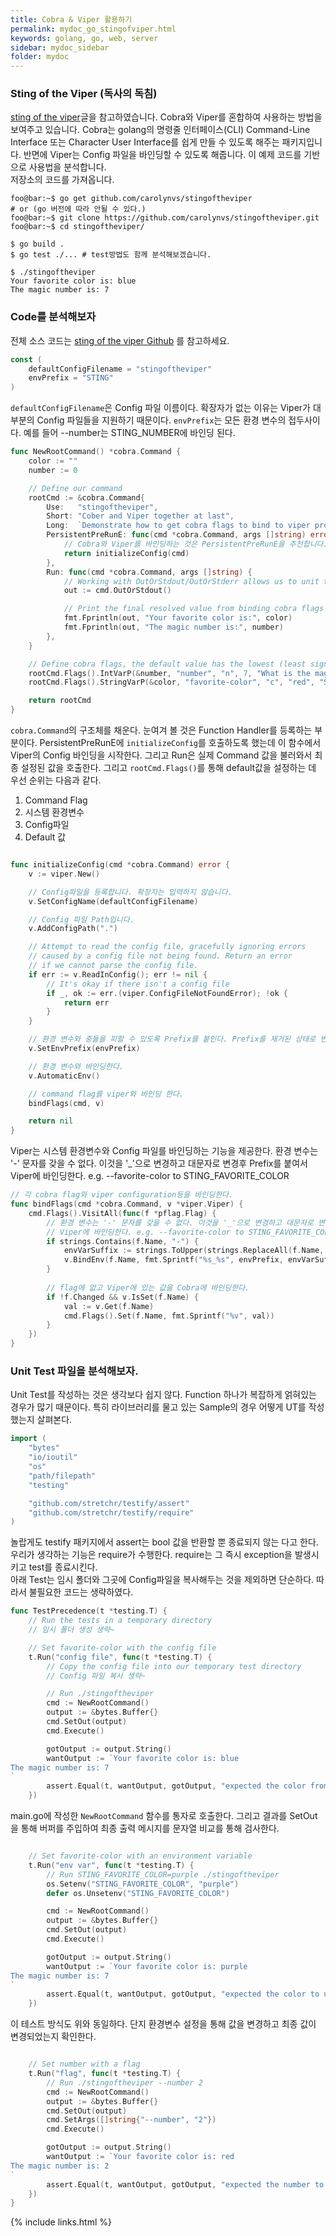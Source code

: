 ```yaml
---
title: Cobra & Viper 활용하기
permalink: mydoc_go_stingofviper.html
keywords: golang, go, web, server
sidebar: mydoc_sidebar
folder: mydoc
---
```


### Sting of the Viper (독사의 독침)
[sting of the viper](https://github.com/carolynvs/stingoftheviper/blob/main/README.md)글을 참고하였습니다. Cobra와 Viper를 혼합하여 사용하는 방법을 보여주고 있습니다. Cobra는 golang의 명령줄 인터페이스(CLI) Command-Line Interface 또는 Character User Interface를 쉽게 만들 수 있도록 해주는 패키지입니다. 반면에 Viper는 Config 파일을 바인딩할 수 있도록 해줍니다. 
이 예제 코드를 기반으로 사용법을 분석합니다.  
저장소의 코드를 가져옵니다. 

```shell
foo@bar:~$ go get github.com/carolynvs/stingoftheviper
# or (go 버전에 따라 안될 수 있다.)
foo@bar:~$ git clone https://github.com/carolynvs/stingoftheviper.git
foo@bar:~$ cd stingoftheviper/
```

```shell
$ go build .
$ go test ./... # test방법도 함께 분석해보겠습니다.
```

```shell
$ ./stingoftheviper
Your favorite color is: blue
The magic number is: 7
```

### Code를 분석해보자
전체 소스 코드는 [sting of the viper Github](https://github.com/carolynvs/stingoftheviper/blob/main/README.md) 를 참고하세요.
```go
const (
	defaultConfigFilename = "stingoftheviper"
	envPrefix = "STING"
)
```
`defaultConfigFilename`은 Config 파일 이름이다. 확장자가 없는 이유는 Viper가 대부분의 Config 파일들을 지원하기 때문이다. `envPrefix`는 모든 환경 변수의 접두사이다. 예를 들어 --number는 STING_NUMBER에 바인딩 된다.

```go
func NewRootCommand() *cobra.Command {
	color := ""
	number := 0

	// Define our command
	rootCmd := &cobra.Command{
		Use:   "stingoftheviper",
		Short: "Cober and Viper together at last",
		Long:  `Demonstrate how to get cobra flags to bind to viper properly`,
		PersistentPreRunE: func(cmd *cobra.Command, args []string) error {
			// Cobra와 Viper를 바인딩하는 것은 PersistentPreRunE을 추천합니다.
			return initializeConfig(cmd)
		},
		Run: func(cmd *cobra.Command, args []string) {
			// Working with OutOrStdout/OutOrStderr allows us to unit test our command easier
			out := cmd.OutOrStdout()

			// Print the final resolved value from binding cobra flags and viper config
			fmt.Fprintln(out, "Your favorite color is:", color)
			fmt.Fprintln(out, "The magic number is:", number)
		},
	}

	// Define cobra flags, the default value has the lowest (least significant) precedence
	rootCmd.Flags().IntVarP(&number, "number", "n", 7, "What is the magic number?")
	rootCmd.Flags().StringVarP(&color, "favorite-color", "c", "red", "Should come from flag first, then env var STING_FAVORITE_COLOR then the config file, then the default last")

	return rootCmd
}
```
`cobra.Command`의 구조체를 채운다. 눈여겨 볼 것은 Function Handler를 등록하는 부분이다. PersistentPreRunE에 `initializeConfig`를 호출하도록 했는데 이 함수에서 Viper의 Config 바인딩을 시작한다. 그리고 Run은 실제 Command 값을 불러와서 최종 설정된 값을 호출한다. 그리고 `rootCmd.Flags()`를 통해 default값을 설정하는 데 우선 순위는 다음과 같다.  

1. Command Flag
1. 시스템 환경변수
1. Config파일
1. Default 값

```go

func initializeConfig(cmd *cobra.Command) error {
	v := viper.New()

	// Config파일을 등록합니다. 확장자는 입력하지 않습니다.
	v.SetConfigName(defaultConfigFilename)

	// Config 파일 Path입니다.
	v.AddConfigPath(".")

	// Attempt to read the config file, gracefully ignoring errors
	// caused by a config file not being found. Return an error
	// if we cannot parse the config file.
	if err := v.ReadInConfig(); err != nil {
		// It's okay if there isn't a config file
		if _, ok := err.(viper.ConfigFileNotFoundError); !ok {
			return err
		}
	}

	// 환경 변수와 충돌을 피할 수 있도록 Prefix를 붙인다. Prefix를 제거된 상태로 변수와 바인딩된다.
	v.SetEnvPrefix(envPrefix)

	// 환경 변수와 바인딩한다. 
	v.AutomaticEnv()

	// command flag를 viper와 바인딩 한다.
	bindFlags(cmd, v)

	return nil
}
```

Viper는 시스템 환경변수와 Config 파일를 바인딩하는 기능을 제공한다. 
환경 변수는 '-' 문자를 갖을 수 없다. 이것을 '_'으로 변경하고 대문자로 변경후 Prefix를 붙여서 Viper에 바인딩한다. e.g. --favorite-color to STING_FAVORITE_COLOR

```go
// 각 cobra flag와 viper configuration등을 바인딩한다.
func bindFlags(cmd *cobra.Command, v *viper.Viper) {
	cmd.Flags().VisitAll(func(f *pflag.Flag) {
		// 환경 변수는 '-' 문자를 갖을 수 없다. 이것을 '_'으로 변경하고 대문자로 변경후 Prefix를 붙여서 
		// Viper에 바인딩한다. e.g. --favorite-color to STING_FAVORITE_COLOR
		if strings.Contains(f.Name, "-") {
			envVarSuffix := strings.ToUpper(strings.ReplaceAll(f.Name, "-", "_"))
			v.BindEnv(f.Name, fmt.Sprintf("%s_%s", envPrefix, envVarSuffix))
		}
		
		// flag에 없고 Viper에 있는 값을 Cobra에 바인딩한다. 
		if !f.Changed && v.IsSet(f.Name) {
			val := v.Get(f.Name)
			cmd.Flags().Set(f.Name, fmt.Sprintf("%v", val))
		}
	})
}
```
### Unit Test 파일을 분석해보자.
Unit Test를 작성하는 것은 생각보다 쉽지 않다. Function 하나가 복잡하게 얽혀있는 경우가 많기 때문이다. 특히 라이브러리를 물고 있는 Sample의 경우 어떻게 UT를 작성했는지 살펴본다. 

```go
import (
	"bytes"
	"io/ioutil"
	"os"
	"path/filepath"
	"testing"

	"github.com/stretchr/testify/assert"
	"github.com/stretchr/testify/require"
)
```
<!--assert와 require 패키지를 추가로 사용하였다. assert와 require는 상호 보완적으로 사용된다.  
assert는 직관적이고 간단하게 사용하기 좋다. 반면 test에 deferred call이나 고루틴이 포함되어 있다면 require를 사용해야한다. require는 deferred call과 고루틴의 수행과 완료를 보장한다고 한다.  -->
놀랍게도 testify 패키지에서 assert는 bool 값을 반환할 뿐 종료되지 않는 다고 한다. 우리가 생각하는 기능은 require가 수행한다. require는 그 즉시 exception을 발생시키고 test를 종료시킨다.  
아래 Test는 임시 폴더와 그곳에 Config파일을 복사해두는 것을 제외하면 단순하다. 따라서 불필요한 코드는 생략하였다.

```go
func TestPrecedence(t *testing.T) {
	// Run the tests in a temporary directory
	// 임시 폴더 생성 생략~ 

	// Set favorite-color with the config file
	t.Run("config file", func(t *testing.T) {
		// Copy the config file into our temporary test directory
		// Config 파일 복사 생략~

		// Run ./stingoftheviper
		cmd := NewRootCommand()
		output := &bytes.Buffer{}
		cmd.SetOut(output)
		cmd.Execute()

		gotOutput := output.String()
		wantOutput := `Your favorite color is: blue
The magic number is: 7
`
		assert.Equal(t, wantOutput, gotOutput, "expected the color from the config file and the number from the flag default")
	})
```
main.go에 작성한 `NewRootCommand` 함수를 통자로 호출한다. 그리고 결과를 SetOut을 통해 버퍼를 주입하여 최종 출력 메시지를 문자열 비교를 통해 검사한다.
```go

	// Set favorite-color with an environment variable
	t.Run("env var", func(t *testing.T) {
		// Run STING_FAVORITE_COLOR=purple ./stingoftheviper
		os.Setenv("STING_FAVORITE_COLOR", "purple")
		defer os.Unsetenv("STING_FAVORITE_COLOR")

		cmd := NewRootCommand()
		output := &bytes.Buffer{}
		cmd.SetOut(output)
		cmd.Execute()

		gotOutput := output.String()
		wantOutput := `Your favorite color is: purple
The magic number is: 7
`
		assert.Equal(t, wantOutput, gotOutput, "expected the color to use the environment variable value and the number to use the flag default")
	})
```
이 테스트 방식도 위와 동일하다. 단지 환경변수 설정을 통해 값을 변경하고 최종 값이 변경되었는지 확인한다.
```go

	// Set number with a flag
	t.Run("flag", func(t *testing.T) {
		// Run ./stingoftheviper --number 2
		cmd := NewRootCommand()
		output := &bytes.Buffer{}
		cmd.SetOut(output)
		cmd.SetArgs([]string{"--number", "2"})
		cmd.Execute()

		gotOutput := output.String()
		wantOutput := `Your favorite color is: red
The magic number is: 2
`
		assert.Equal(t, wantOutput, gotOutput, "expected the number to use the flag value and the color to use the flag default")
	})
}
```
{% include links.html %}
